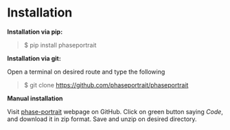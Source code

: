 # Installation
**Installation via pip:**

> $ pip install phaseportrait

**Installation via git:**

Open a terminal on desired route and type the following
> $ git clone https://github.com/phaseportrait/phaseportrait

**Manual installation**

Visit [phase-portrait](https://github.com/phaseportrait/phaseportrait) webpage on GitHub. Click on green button saying *Code*, and download it in zip format.
Save and unzip on desired directory.